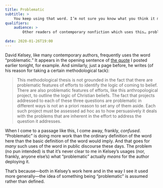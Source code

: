 ```yaml
---
title: Problematic
subtitle: >
    You keep using that word. I’m not sure you know what you think it means.
qualifiers:
    audience: >
        Other readers of contemporary nonfiction which uses this… problematic… word.
        
date: 2020-01-26T19:00
---
```


David Kelsey, like many contemporary authors, frequently uses the word “problematic.” It appears in the opening sentence of [the quote][quote] I posted earlier tonight, for example. And similarly, just a page before, he writes (of his reason for taking a certain methodological tack):

> This methodological thesis is not grounded in the fact that there are problematic features of efforts to identify the logic of coming to belief. There are also problematic features of efforts, like this anthropological project, to outline the logic of Christian beliefs. The fact that projects addressed to each of these three questions are problematic in different ways is not an a priori reason to set any of them aside. Each such project must be assessed ad hoc as to how persuasively it deals with the problems that are inherent in the effort to address the question it addresses.

When I come to a passage like this, I come away, frankly, *confused*. “Problematic” is doing more work than the ordinary definition of the word here than the basic definition of the word would imply. And that goes for *many* such uses of the word in public discourse these days. The problem (no pun intended) is that it’s never clear to me in Kelsey’s usages (nor, frankly, anyone else’s) what “problematic” actually *means* for the author deploying it.

That’s because—both in Kelsey’s work here and in the way I see it used more generally—the idea of something being “problematic” is assumed rather than defined.

[quote]: https://v5.chriskrycho.com/library/